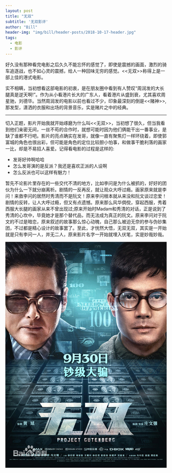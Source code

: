 ```yaml
---
layout: post
title: "无双"
subtitle: '无双影评'
author: "Bill"
header-img: "img/bill/header-posts/2018-10-17-header.jpg"
tags:
  - 电影
  - 影评
---
```


好久没有那种看完电影之后久久不能忘怀的感觉了，即使是震撼的画面，激烈的骑车追逐战，也不如心灵的震撼，给人一种回味无穷的感觉。<<无双>>称得上是一部上佳的港式电影。

实不相瞒，当初想看这部电影的初衷，是在朋友圈中看到有人赞叹“周润发的大长腿真是逆天啊!”。作为从小看港片长大的广东人，看着港片从盛到衰，尤其喜欢周星驰，刘德华。当然周润发的电影以前也看过不少，印象最深刻的倒是<<赌神>>,那发型，潇洒的衣服和出场的背景音乐，实是赌片之中的经典。

---

切入正题，影片开始我就开始琢磨为什么叫<<无双>>，当初想了很久，但当我看到他们亲密无间，一丝不苟的合作时，就想可能时因为他们俩能干出一番事业，是缺了谁都不行吧。影片的亮点确实在发哥，就像一直有聚焦灯一样环绕着，即使郭富城的角色也很出彩，但可能是角色的定位比较胆小怕事，和做事干脆利落的画家一比，却是不易招人喜爱。记得看电影的过程是这样的:

- 发哥好帅啊哈哈
- 怎么发哥演的是反派？我还是喜欢正派的人设啊
- 怎么反派也可以这样有魅力！

暂先不论影片里存在的一些交代不清的地方，比如李问是为什么被抓的，好好的团伙为什么一下就分崩离析。剧情的一反再反，就让观众大呼过瘾。画家原来就是李问！来救李问的居然时秀清而不是阮文！原来李问根本就从来没和阮文谈过恋爱！剧情的反转，让人大呼过瘾，但又有点遗憾。原来那么风华倜傥，穿起西服，秀着西服大长腿的画家从来不曾出现过;原来开始时Madam和秀清的对话，正是说到了秀清的心坎中，毕竟她才是那个替代品，而无法成为真正的阮文。原来李问对于阮文的不过是暗恋，原来叙述的故事那么惊心动魄，自己那么被迫无奈的参与伪钞集团，不过都是精心设计的故事罢了。至此，才恍然大悟，无双无双，其实是一开始就是只有李问一人，并无二人，原来影片名字一开始就埋入伏笔，实是妙哉妙哉。

![](/img/bill/in-posts/2018-10-17/1.jpg)
